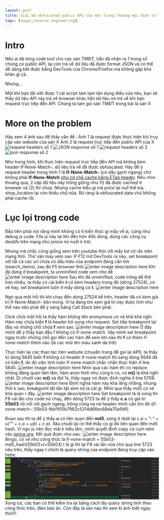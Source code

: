```yaml
---
layout: post
title: Giải mã obfuscated public API của một trang thương mại điện tử tại VN
tags: [xoppi,reverse engineering]
---
```


# Intro
Nếu ai đã từng code tool cho các sàn TMĐT, hẳn đã nhận ra 1 trong số chúng có public API, lại còn trả về dữ liệu đã được format JSON và có thể dễ dàng bắt được bằng DevTools của Chrome/Firefox mà không gặp khó khăn gì cả.

Nhưng...

Một khi bạn đã viết được 1 cái script tàm tạm tận dụng điều vừa nêu, bạn sẽ thấy dữ liệu API này trả về browser khác hẳn dữ liệu nó trả về khi bạn request trực tiếp đến API. 
Chúng ta tạm gọi sàn TMĐT trong bài là sàn X
# More on the problem
Hãy xem 4 ảnh sau để thấy vấn đề : 
Ảnh 1 là request được thực hiện khi truy cập vào website của sàn X
Ảnh 2 là request trực tiếp đến public API của X
![request headers số 1](http://thitgaluoc.com/public/img/08:59:19.2019-10-14.png)
![JSON response số 1](http://thitgaluoc.com/public/img/08:59:58.2019-10-14.png)
![request headers số 2](http://thitgaluoc.com/public/img/09:02:26.2019-10-14.png)
![json response số 2](http://thitgaluoc.com/public/img/09:03:09.2019-10-14.png)

Như trong hình, khi thực hiện request trực tiếp đến API mà không kèm header If-None-Match-, dữ liệu trả về đã được obfuscated. Hãy để ý request header trong hình 1 là **If-None-Match-** (có dấu gạch ngang) chứ không phải **If-None-Match** [như cơ chế cache bằng ETag header](https://en.wikipedia.org/wiki/HTTP_ETag).
Nếu nhìn thoáng qua, 2 cặp dữ liệu này trông giống như (1) đã được cached ở browser và (2) thì chưa. Nhưng cache kiểu gì mà *price* lại *null* thế kia, shop_location lại còn thiếu chữ nữa. Rõ ràng là obfuscated data chứ không phải cache rồi.

# Lục lọi trong code
Đầu tiên phải nói rằng mình không có tí kiến thức gì mấy về js, cũng như debug js code. File js này lại lên đến hơn 40k dòng, dùng các công cụ deobfs trên mạng như jsnice nó nuốt k trôi.

Nhưng mà chắc cũng giống xem trên youtube thôi với mấy tut cờ rắc trên mạng thôi. Thử vận may xem sao :P
F12 mở DevTools ra nào, set breakpoint với tất cả các url chứa có dấu hiệu của endpoint đang cần tìm (search_items), sau đó F5 browser thôi
![enter image description here](http://thitgaluoc.com/public/img/xoppi_1.png)
Khi đã dừng ở breakpoint, ta unminified code xem cho dễ
![enter image description here](http://thitgaluoc.com/public/img/xoppi_2.png)
Sau khi đã unminified, code trông dễ thở hơn nhiều, ta thấy có cái biến **t** có kèm headers trong đó (dòng 27524), có vẻ hay, set breakpoint luôn ở mấy dòng có **t**.
![enter image description here](http://thitgaluoc.com/public/img/xoppi_4.png)

Ngó qua một hồi thì khi chạy đến dòng 27524 kể trên, header đã có kèm giá trị If-None-Match- bên trong. Vì ta đang tìm xem giá trị này được tính như thế nào nên phải để ý sang bảng Call Stack bên phải. 

Click click một hồi ta thấy hàm không tên anonymous có vẻ khá khả nghi. Hàm này chứa biến **f** là header bổ sung cho request. Set tiếp breakpoint tại đây và những chỗ chứa **f** xem sao.
![enter image description here](http://thitgaluoc.com/public/img/xoppi_7.png)
Ở đây mình để ý thấy ban đầu f không có if-none-match. Vậy mình set breakpoint ngay trước những chỗ gọi đến các hàm để xem khi nào thì **f** có thêm if-none-match thêm vào (là các mũi tên màu xanh da trời)

Thực hiện lại các thao tác trên website (chuyển trang để gọi lại API), ta thấy từ dòng 5645 biến **f** không có header if-none-match thì sang dòng 5646 đã có biến **f**, do đó việc tính toán if-none-match chắc chắn thực hiện ở line 5645.
![enter image description here](http://thitgaluoc.com/public/img/xoppi_8.png)
Nhìn qua các hàm thì có replace không đáng quan tâm lắm, hàm anon hình như cũng k có, có **m()** là khả nghi nhất. Di chuột vào **m()** và đợi 1s, thấy ngay nó được định nghĩa ở line 5708.
![enter image description here](http://thitgaluoc.com/public/img/xoppi_10.png)
Định nghĩa hàm này khá lằng nhằng, nhưng thôi k sao, breakpoint tất tần tật xem nó là cái gì. Nhìn qua thấy md5 có vẻ khả quan r đây.
![enter image description here](http://thitgaluoc.com/public/img/xoppi_11.png)
Set breakpoint tá lả xong thì F8 vài lần cho code nó chạy, đến dòng 5723 ta để ý thấy **c.a** có giá trị **55b03** rồi nối với gạch ngang, trông cũng na ná header mình cần tìm đó (if-none-match-: 55b03-fbb1f05b7982c5314d66ec68da70e94f).

Đoạn sau thì ta để ý thấy **u** có liên quan đến **md5**, xong ở dưới lại *c.a + "-" + u("" + c.a + u(t) + c.a)*. Xâu chuỗi lại có thể thấy có gì đó liên quan đến md5 hash.
Vì ngu js nên đọc mãi k hiểu lắm, mình quyết định copy cả cụm ném vào [jsnice.org](http://jsnice.org/). Kết quả được như sau : 
![enter image description here](http://thitgaluoc.com/public/img/xoppi_13.png)
Bingo, có vẻ như công thức là if-none-match = 55b03-md5_hash(55b03+t+55b03)
t là gì thì lại F8 vài lần nữa cho qua line 5723 nêu trên, thấy ngay t chính là query string của endpoint đang truy cập vào hehe.
![enter image description here](https://raw.githubusercontent.com/thit-ga-luoc/thitgaluoc.github.io/master/public/img/xoppi_18.png)
Xong tut, các bạn có thể kiểm tra lại bằng cách lấy query string tính theo công thức trên, đảm bảo ăn. Còn đây là sàn nào thì xem kĩ ảnh biết ngay thôi!!!
